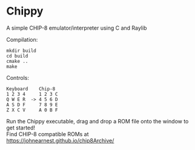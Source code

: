 # Chippy
A simple CHIP-8 emulator/interpreter using C and Raylib  

Compilation:
```
mkdir build
cd build
cmake ..
make
```
  
Controls:
```
Keyboard    Chip-8
1 2 3 4     1 2 3 C
Q W E R  -> 4 5 6 D
A S D F     7 8 9 E
Z X C V     A 0 B F
```

Run the Chippy executable, drag and drop a ROM file onto the window to get started!  
Find CHIP-8 compatible ROMs at https://johnearnest.github.io/chip8Archive/
